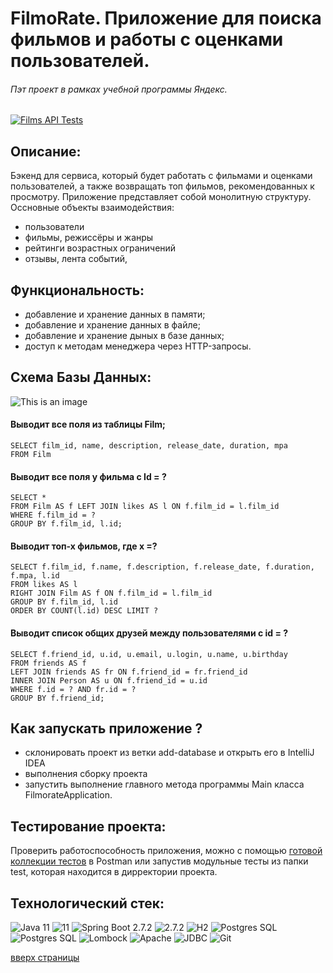 # FilmoRate. Приложение для поиска фильмов и работы с оценками пользователей.
###### Пэт проект в рамках учебной программы Яндекс.
    
    
[![Films API Tests](https://github.com/Gidrosliv/javafilmorate/actions/workflows/api-tests.yml/badge.svg)](https://github.com/Gidrosliv/javafilmorate/actions/workflows/api-tests.yml)
        
## Описание:

Бэкенд для сервиса, который будет работать с фильмами и оценками пользователей, а также возвращать топ фильмов, рекомендованных к просмотру.
Приложение представляет собой монолитную структуру. Оcсновные объекты взаимодействия:

* пользователи
* фильмы, режиссёры и жанры
* рейтинги возрастных ограничений
* отзывы, лента событий, 


## Функциональность:
- добавление и хранение данных в памяти;
- добавление и хранение данных в файле;
- добавление и хранение дыных в базе данных;
- доступ к методам менеджера через HTTP-запросы.


## Схема Базы Данных:
![This is an image](https://github.com/Gidrosliv/java-filmorate/blob/main/src/main/resources/schemaNew.png)

#### Выводит все поля из таблицы Film; 
``` 
SELECT film_id, name, description, release_date, duration, mpa
FROM Film
```

#### Выводит все поля у фильма с Id = ?
```
SELECT * 
FROM Film AS f LEFT JOIN likes AS l ON f.film_id = l.film_id 
WHERE f.film_id = ? 
GROUP BY f.film_id, l.id;
```

#### Выводит топ-х фильмов, где х =?
```
SELECT f.film_id, f.name, f.description, f.release_date, f.duration, f.mpa, l.id 
FROM likes AS l 
RIGHT JOIN Film AS f ON f.film_id = l.film_id 
GROUP BY f.film_id, l.id 
ORDER BY COUNT(l.id) DESC LIMIT ?
```

#### Выводит список общих друзей между пользователями с id = ?
```
SELECT f.friend_id, u.id, u.email, u.login, u.name, u.birthday 
FROM friends AS f 
LEFT JOIN friends AS fr ON f.friend_id = fr.friend_id 
INNER JOIN Person AS u ON f.friend_id = u.id 
WHERE f.id = ? AND fr.id = ? 
GROUP BY f.friend_id;
```

## Как запускать приложение ?

* склонировать проект из ветки add-database и открыть его в IntelliJ IDEA 
* выполнения сборку проекта
* запустить выполнение главного метода программы Main класса FilmorateApplication.

## Тестирование проекта:

Проверить работоспособность приложения, можно с помощью [готовой коллекции тестов](https://github.com/devShurakov/java-filmorate/tree/main/postman) в Postman или запустив модульные тесты из папки test, которая находится в дирректории проекта.

##  Технологический стек:
![Java 11](https://img.shields.io/badge/-Java-green) ![11](https://img.shields.io/badge/-11-orange) ![Spring Boot 2.7.2 ](https://img.shields.io/badge/-Spring%20Boot-blue) ![2.7.2 ](https://img.shields.io/badge/-2.7.2-orange) ![H2](https://img.shields.io/badge/-H2-green) ![Postgres SQL](https://img.shields.io/badge/-Postgres%20SQL-brightgreen) ![Postgres SQL](https://img.shields.io/badge/-11--alpine%20-orange) ![Lombock](https://img.shields.io/badge/-Lombok%201.18.24-lightgrey) ![Apache](https://img.shields.io/badge/-Apache%20Maven%204.0.0-blue) ![JDBC](https://img.shields.io/badge/-JDBC-green) ![Git](https://badgen.net/badge/icon/github?icon=github&label)     


<a href="#" onClick="scroll(0,0); return false" title="наверх">вверх страницы</a>

